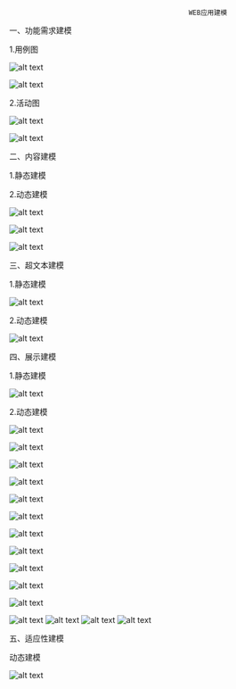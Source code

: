                                                  WEB应用建模

一、功能需求建模


1.用例图

![alt text](http://t1.qpic.cn/mblogpic/fafef418cc89ae6a2a64/2000 "用例图1")

![alt text](http://t2.qpic.cn/mblogpic/43285413a78fa317f902/2000 "用例图2")



2.活动图

![alt text](http://t2.qpic.cn/mblogpic/ed6ff432f183c92f75ec/2000 "管理员活动图")


![alt text](http://t2.qpic.cn/mblogpic/ac3d59b4e5bc0faccf0a/2000 "用户活动图")

二、内容建模

1.静态建模



2.动态建模

![alt text](http://fmn.xnpic.com/fmn056/20130530/1650/original_ahDr_3124000000131260.jpg "版块状态图")

![alt text](http://fmn.rrfmn.com/fmn059/20130530/1650/original_DNi6_6880000001de125f.jpg "帖子状态图")

![alt text](http://fmn.rrimg.com/fmn062/20130530/1650/original_Ti4S_707800000015125d.jpg "用户状态图")


三、超文本建模


1.静态建模

![alt text](http://t1.qpic.cn/mblogpic/5680c77ea4edcc3138f2/2000 "类图")

2.动态建模

![alt text](http://t2.qpic.cn/mblogpic/63ee0ea9c99595d1d4cc/2000 "访问模型")

四、展示建模


1.静态建模

![alt text](http://t1.qpic.cn/mblogpic/4e2e0820f593e2c0ff62/2000 "页面展示模型")

2.动态建模

![alt text](http://t2.qpic.cn/mblogpic/b3de88d2e725635d3696/2000 "序列图")

![alt text](http://t1.qpic.cn/mblogpic/0e242d7b1124576dbbf2/2000 "序列图")

![alt text](http://t2.qpic.cn/mblogpic/a8282e1276e5bb969b6e/2000 "序列图")

![alt text](http://t2.qpic.cn/mblogpic/3a22615be4a9c1eb9116/2000 "序列图")

![alt text](http://t2.qpic.cn/mblogpic/6e092d15306ad6b881d4/2000 "序列图")

![alt text](http://t1.qpic.cn/mblogpic/b3b6ebd002ebc5576cfc/2000 "序列图")

![alt text](http://t2.qpic.cn/mblogpic/747503e2dfd8807a79dc/2000 "序列图")

![alt text](http://t2.qpic.cn/mblogpic/4f8290af78512cc55040/2000 "序列图")

![alt text](http://t2.qpic.cn/mblogpic/dc414473b563b688c9ae/2000 "序列图")

![alt text](http://t1.qpic.cn/mblogpic/85b0f6e6b5354984d808/2000 "序列图")

![alt text](http://t2.qpic.cn/mblogpic/c61b5797ed898a1ac224/2000 "序列图")

![alt text](http://t1.qpic.cn/mblogpic/84326113276ae9f63130/2000 "序列图")
![alt text](http://t1.qpic.cn/mblogpic/87838b5bb10376a18772/460 "序列图")
![alt text](http://t1.qpic.cn/mblogpic/5ad44d0a9abb9956e722/460 "序列图")
![alt text](http://t1.qpic.cn/mblogpic/67253b2475b94ad0b284/460 "序列图")






五、适应性建模

动态建模

![alt text](http://t2.qpic.cn/mblogpic/36d2394a22af66cfad28/2000 "动态适应模型")


